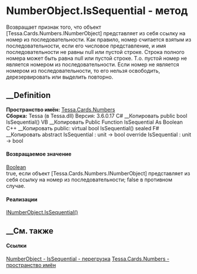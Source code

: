 # NumberObject.IsSequential - метод
Возвращает признак того, что объект [Tessa.Cards.Numbers.INumberObject]
представляет из себя ссылку на номер из последовательности. Как правило, номер
считается взятым из последовательности, если его числовое представление, и имя
последовательности не равны null или пустой строке. Строка полного номера
может быть равна null или пустой строке. Т.о. пустой номер не является номером
из последовательности. Если номер не является номером из последовательности,
то его нельзя освободить, дерезервировать или выделить повторно.
## __Definition
 **Пространство имён:** [Tessa.Cards.Numbers](N_Tessa_Cards_Numbers.htm)  
 **Сборка:** Tessa (в Tessa.dll) Версия: 3.6.0.17
C# __Копировать
     public bool IsSequential()
VB __Копировать
     Public Function IsSequential As Boolean
C++ __Копировать
     public:
    virtual bool IsSequential() sealed
F# __Копировать
     abstract IsSequential : unit -> bool 
    override IsSequential : unit -> bool 
#### Возвращаемое значение
[Boolean](https://learn.microsoft.com/dotnet/api/system.boolean)  
true, если объект [Tessa.Cards.Numbers.INumberObject] представляет из себя
ссылку на номер из последовательности; false в противном случае.
#### Реализации
[INumberObject.IsSequential()](M_Tessa_Cards_Numbers_INumberObject_IsSequential.htm)  
##  __См. также
#### Ссылки
[NumberObject - ](T_Tessa_Cards_Numbers_NumberObject.htm)
[IsSequential -
перегрузка](Overload_Tessa_Cards_Numbers_NumberObject_IsSequential.htm)
[Tessa.Cards.Numbers - пространство имён](N_Tessa_Cards_Numbers.htm)
